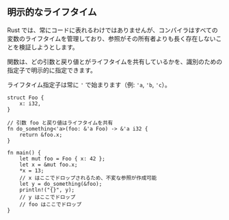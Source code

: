 ## 明示的なライフタイム

Rust
では、常にコードに表れるわけではありませんが、コンパイラはすべての変数のライフタイムを管理しており、参照がその所有者よりも長く存在しないことを検証しようとします。

関数は、どの引数と戻り値とがライフタイムを共有しているかを、識別のための指定子で明示的に指定できます。

ライフタイム指定子は常に `'` で始まります（例: `'a`, `'b`, `'c`）。

```
struct Foo {
    x: i32,
}

// 引数 foo と戻り値はライフタイムを共有
fn do_something<'a>(foo: &'a Foo) -> &'a i32 {
    return &foo.x;
}

fn main() {
    let mut foo = Foo { x: 42 };
    let x = &mut foo.x;
    *x = 13;
    // x はここでドロップされるため、不変な参照が作成可能
    let y = do_something(&foo);
    println!("{}", y);
    // y はここでドロップ
    // foo はここでドロップ
}
```

